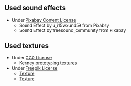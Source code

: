 
## Used sound effects

- Under [Pixabay Content License](https://pixabay.com/service/license-summary/)
	- Sound Effect by u_i15wxund59 from Pixabay
	- Sound Effect by freesound_community from Pixabay

## Used textures

- Under [CC0 License](https://creativecommons.org/publicdomain/zero/1.0/)
  - Kenney [prototyping textures](https://kenney.nl/assets/prototype-textures)
- Under [Freepik License](https://support.freepik.com/s/article/Is-Freepik-for-free?language=en_US)
  - [Texture](https://www.freepik.com/free-photo/gold-textured-background_3012168.htm)
  - [Texture](https://www.freepik.com/free-photo/stone-texture_1034007.htm)
